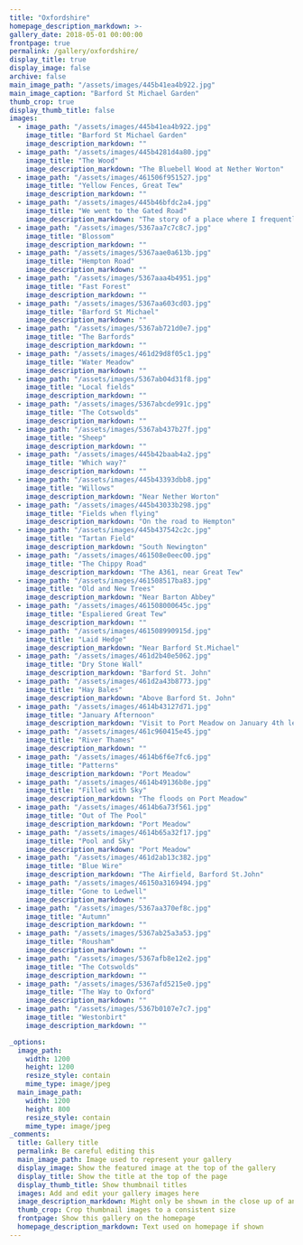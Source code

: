 ```yaml
---
title: "Oxfordshire"
homepage_description_markdown: >-
gallery_date: 2018-05-01 00:00:00
frontpage: true
permalink: /gallery/oxfordshire/
display_title: true
display_image: false
archive: false
main_image_path: "/assets/images/445b41ea4b922.jpg"
main_image_caption: "Barford St Michael Garden"
thumb_crop: true
display_thumb_title: false
images:
  - image_path: "/assets/images/445b41ea4b922.jpg"
    image_title: "Barford St Michael Garden"
    image_description_markdown: ""
  - image_path: "/assets/images/445b4281d4a80.jpg"
    image_title: "The Wood"
    image_description_markdown: "The Bluebell Wood at Nether Worton"
  - image_path: "/assets/images/461506f951527.jpg"
    image_title: "Yellow Fences, Great Tew"
    image_description_markdown: ""
  - image_path: "/assets/images/445b46bfdc2a4.jpg"
    image_title: "We went to the Gated Road"
    image_description_markdown: "The story of a place where I frequently walk, along the road and finishing back home. Nether Worton.."
  - image_path: "/assets/images/5367aa7c7c8c7.jpg"
    image_title: "Blossom"
    image_description_markdown: ""
  - image_path: "/assets/images/5367aae0a613b.jpg"
    image_title: "Hempton Road"
    image_description_markdown: ""
  - image_path: "/assets/images/5367aaa4b4951.jpg"
    image_title: "Fast Forest"
    image_description_markdown: ""
  - image_path: "/assets/images/5367aa603cd03.jpg"
    image_title: "Barford St Michael"
    image_description_markdown: ""
  - image_path: "/assets/images/5367ab721d0e7.jpg"
    image_title: "The Barfords"
    image_description_markdown: ""
  - image_path: "/assets/images/461d29d8f05c1.jpg"
    image_title: "Water Meadow"
    image_description_markdown: ""
  - image_path: "/assets/images/5367ab04d31f8.jpg"
    image_title: "Local fields"
    image_description_markdown: ""
  - image_path: "/assets/images/5367abcde991c.jpg"
    image_title: "The Cotswolds"
    image_description_markdown: ""
  - image_path: "/assets/images/5367ab437b27f.jpg"
    image_title: "Sheep"
    image_description_markdown: ""
  - image_path: "/assets/images/445b42baab4a2.jpg"
    image_title: "Which way?"
    image_description_markdown: ""
  - image_path: "/assets/images/445b43393dbb8.jpg"
    image_title: "Willows"
    image_description_markdown: "Near Nether Worton"    
  - image_path: "/assets/images/445b43033b298.jpg"
    image_title: "Fields when flying"
    image_description_markdown: "On the road to Hempton"
  - image_path: "/assets/images/445b437542c2c.jpg"
    image_title: "Tartan Field"
    image_description_markdown: "South Newington"
  - image_path: "/assets/images/461508e0eec00.jpg"
    image_title: "The Chippy Road"
    image_description_markdown: "The A361, near Great Tew"
  - image_path: "/assets/images/461508517ba83.jpg"
    image_title: "Old and New Trees"
    image_description_markdown: "Near Barton Abbey"
  - image_path: "/assets/images/461508000645c.jpg"
    image_title: "Espaliered Great Tew"
    image_description_markdown: ""    
  - image_path: "/assets/images/461508990915d.jpg"
    image_title: "Laid Hedge"
    image_description_markdown: "Near Barford St.Michael"
  - image_path: "/assets/images/461d2b40e5062.jpg"
    image_title: "Dry Stone Wall"
    image_description_markdown: "Barford St. John"
  - image_path: "/assets/images/461d2a43b8773.jpg"
    image_title: "Hay Bales"
    image_description_markdown: "Above Barford St. John"
  - image_path: "/assets/images/4614b43127d71.jpg"
    image_title: "January Afternoon"
    image_description_markdown: "Visit to Port Meadow on January 4th led to the making of many images of this flood meadow."
  - image_path: "/assets/images/461c960415e45.jpg"
    image_title: "River Thames"
    image_description_markdown: ""
  - image_path: "/assets/images/4614b6f6e7fc6.jpg"
    image_title: "Patterns"
    image_description_markdown: "Port Meadow"
  - image_path: "/assets/images/4614b49136b8e.jpg"
    image_title: "Filled with Sky"
    image_description_markdown: "The floods on Port Meadow"
  - image_path: "/assets/images/4614b6a73f561.jpg"
    image_title: "Out of The Pool"
    image_description_markdown: "Port Meadow"
  - image_path: "/assets/images/4614b65a32f17.jpg"
    image_title: "Pool and Sky"
    image_description_markdown: "Port Meadow"    
  - image_path: "/assets/images/461d2ab13c382.jpg"
    image_title: "Blue Wire"
    image_description_markdown: "The Airfield, Barford St.John"
  - image_path: "/assets/images/46150a3169494.jpg"
    image_title: "Gone to Ledwell"
    image_description_markdown: ""    
  - image_path: "/assets/images/5367aa370ef8c.jpg"
    image_title: "Autumn"
    image_description_markdown: ""
  - image_path: "/assets/images/5367ab25a3a53.jpg"
    image_title: "Rousham"
    image_description_markdown: ""
  - image_path: "/assets/images/5367afb8e12e2.jpg"
    image_title: "The Cotswolds"
    image_description_markdown: ""
  - image_path: "/assets/images/5367afd5215e0.jpg"
    image_title: "The Way to Oxford"
    image_description_markdown: ""
  - image_path: "/assets/images/5367b0107e7c7.jpg"
    image_title: "Westonbirt"
    image_description_markdown: ""

_options:
  image_path:
    width: 1200
    height: 1200
    resize_style: contain
    mime_type: image/jpeg
  main_image_path:
    width: 1200
    height: 800
    resize_style: contain
    mime_type: image/jpeg
_comments:
  title: Gallery title
  permalink: Be careful editing this
  main_image_path: Image used to represent your gallery
  display_image: Show the featured image at the top of the gallery
  display_title: Show the title at the top of the page
  display_thumb_title: Show thumbnail titles
  images: Add and edit your gallery images here
  image_description_markdown: Might only be shown in the close up of an image
  thumb_crop: Crop thumbnail images to a consistent size
  frontpage: Show this gallery on the homepage
  homepage_description_markdown: Text used on homepage if shown
---
```


